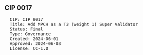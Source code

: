 ## CIP 0017

<pre>
  CIP: CIP 0017
  Title: Add MPCH as a T3 (weight 1) Super Validator
  Status: Final
  Type: Governance
  Created: 2024-06-01
  Approved: 2024-06-03
  License: CC-1.0
</pre>

